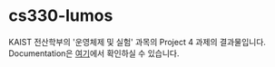 # cs330-lumos

KAIST 전산학부의 '운영체제 및 실험' 과목의 Project 4 과제의 결과물입니다.<br>
Documentation은 [여기](https://docs.google.com/document/d/1ozu_vj6wrecNaVvAyVgcq_7Ym0t4wo0103jSQ0GfJJA/edit#heading=h.12nnp8wfl2hl)에서 확인하실 수 있습니다.

